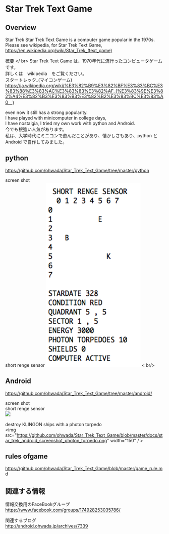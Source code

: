 # Star Trek Text Game

## Overview <br/>
Star Trek Star Trek Text Game is a computer game popular in the 1970s. <br/>
Please see wikipedia, for Star Trek Text Game, <br/>
https://en.wikipedia.org/wiki/Star_Trek_(text_game) <br/>

 概要 </ br>
 Star Trek Text Game は、1970年代に流行ったコンピュータゲームです。<br/>
詳しくは　wikipedia　をご覧ください。<br/>
スタートレック_(マイコンゲーム) <br/>
https://ja.wikipedia.org/wiki/%E3%82%B9%E3%82%BF%E3%83%BC%E3%83%88%E3%83%AC%E3%83%83%E3%82%AF_(%E3%83%9E%E3%82%A4%E3%82%B3%E3%83%B3%E3%82%B2%E3%83%BC%E3%83%A0　) <br/>

even now it still has a strong popularity. <br/>
I have played with minicomputer in college days,  <br/>
I have nostalgia, I tried my own work with python and Android. <br/>
今でも根強い人気があります。<br/>
私は、大学時代にミニコンで遊んだことがあり、懐かしさもあり、python と Android で自作してみました。<br/>

## python <br/>
https://github.com/ohwada/Star_Trek_Text_Game/tree/master/python <br/>

screen shot <br/>
short renge sensor
<img src="https://github.com/ohwada/Star_Trek_Text_Game/blob/master/python/docs/screenshot_python_short_sensor.png" width="300" />  < br/>

## Android <br/>
https://github.com/ohwada/Star_Trek_Text_Game/tree/master/android/ <br/>

screen shot <br/>
short renge sensor <br/>
<img src="https://github.com/ohwada/Star_Trek_Text_Game/blob/master/docs/star_trek_android_screenshot_lshort_renge_sensor.png" width="150"  /> <br/>

destroy KLINGON ships with a photon torpedo <br/>
<img src="https://github.com/ohwada/Star_Trek_Text_Game/blob/master/docs/star_trek_android_screenshot_photon_torpedo.png" width="150"  / > <br/>

## rules ofgame
https://github.com/ohwada/Star_Trek_Text_Game/blob/master/game_rule.md <br/>

## 関連する情報 <br/>
情報交換用のFaceBookグループ <br/>
https://www.facebook.com/groups/174928253035786/

関連するブログ <br/>
http://android.ohwada.jp/archives/7339



